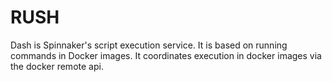 RUSH
====

Dash is Spinnaker's script execution service. It is based on running commands in Docker images. It coordinates execution in docker images via the docker remote api. 
